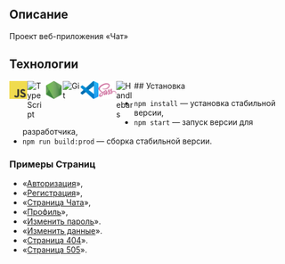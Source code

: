 ## Описание

Проект веб-приложения «Чат»

## Технологии 

<img align="left" alt="JavaScript" width="32px" src="https://raw.githubusercontent.com/github/explore/80688e429a7d4ef2fca1e82350fe8e3517d3494d/topics/javascript/javascript.png" />
<img align="left" alt="TypeScript" width="32px" src="https://img.icons8.com/color/48/000000/typescript.png"/>
<img align="left" alt="Node.js" width="32px" src="https://raw.githubusercontent.com/github/explore/80688e429a7d4ef2fca1e82350fe8e3517d3494d/topics/nodejs/nodejs.png" />
<img align="left" alt="Git" width="32px" src="https://img.icons8.com/color/48/000000/git.png"/>
<img align="left" alt="Visual Studio Code" width="32px" src="https://raw.githubusercontent.com/github/explore/80688e429a7d4ef2fca1e82350fe8e3517d3494d/topics/visual-studio-code/visual-studio-code.png" />
<img align="left" alt="Sass" width="32px" src="https://raw.githubusercontent.com/github/explore/80688e429a7d4ef2fca1e82350fe8e3517d3494d/topics/sass/sass.png" />
<img align="left" alt="Handlebars" width="32px" src="https://handlebarsjs.com/images/handlebars_logo.png" />
## Установка

- `npm install` — установка стабильной версии,
- `npm start` — запуск версии для разработчика,
- `npm run build:prod` — сборка стабильной версии.

### **Примеры Страниц**

- «[Авторизация](https://magnificent-piroshki-s-povidlom.netlify.app/)»,
- «[Регистрация](https://magnificent-piroshki-s-povidlom.netlify.app/registration)»,
- «[Страница Чата](https://65188bb58921430008e489c4--magnificent-piroshki-s-povidlom.netlify.app/main)»,
- «[Профиль](https://65188bb58921430008e489c4--magnificent-piroshki-s-povidlom.netlify.app/user)»,
- «[Изменить пароль](https://65188bb58921430008e489c4--magnificent-piroshki-s-povidlom.netlify.app/user-edit-password)».
- «[Изменить данные](https://65188bb58921430008e489c4--magnificent-piroshki-s-povidlom.netlify.app/user-edit-data)».
- «[Страница 404](https://65188bb58921430008e489c4--magnificent-piroshki-s-povidlom.netlify.app/not-found)».
- «[Страница 505](https://65188bb58921430008e489c4--magnificent-piroshki-s-povidlom.netlify.app/not-working)».
